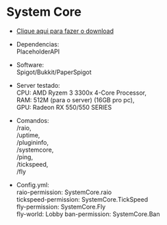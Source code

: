 # System Core

- [Clique aqui para fazer o download](https://www.spigotmc.org/resources/system-core.95848/)

- Dependencias:<br>
PlaceholderAPI

- Software:<br>
Spigot/Bukkit/PaperSpigot

- Server testado:<br>
CPU: AMD Ryzem 3 3300x 4-Core Processor,<br>
RAM: 512M (para o server) (16GB pro pc),<br>
GPU: Radeon RX 550/550 SERIES<br>

- Comandos:<br>
/raio,<br>
/uptime,<br>
/plugininfo,<br>
/systemcore,<br>
/ping,<br>
/tickspeed,<br>
/fly<br>

- Config.yml:<br>
raio-permission: SystemCore.raio<br>
tickspeed-permission: SystemCore.TickSpeed<br>
fly-permission: SystemCore.Fly<br>
fly-world: Lobby
ban-permission: SystemCore.Ban
